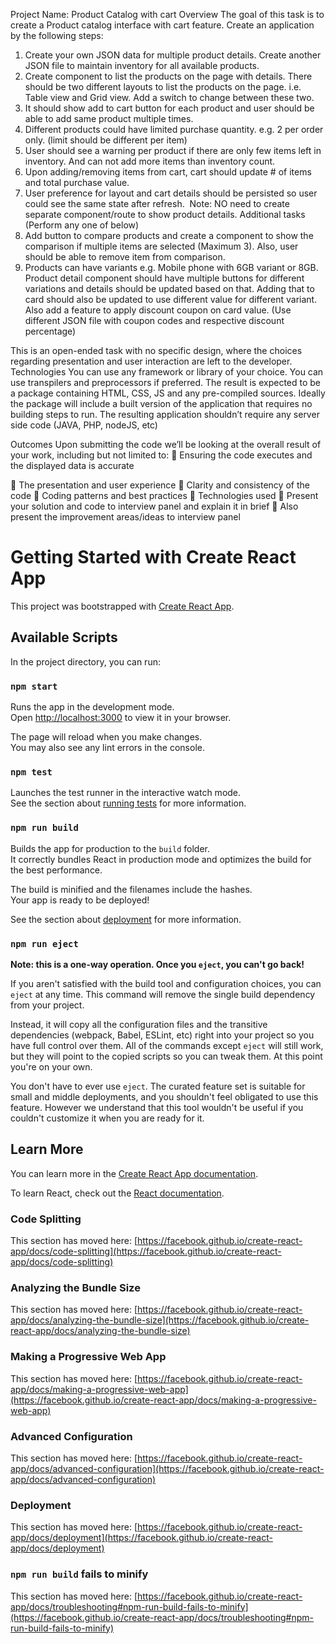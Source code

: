 Project Name: Product Catalog with cart
Overview
The goal of this task is to create a Product catalog interface with cart feature. Create an application by
the following steps:
1. Create your own JSON data for multiple product details. Create another JSON file to maintain
inventory for all available products.
2. Create component to list the products on the page with details. There should be two different
layouts to list the products on the page. i.e. Table view and Grid view. Add a switch to change
between these two.
3. It should show add to cart button for each product and user should be able to add same
product multiple times.
4. Different products could have limited purchase quantity. e.g. 2 per order only. (limit should be
different per item)
5. User should see a warning per product if there are only few items left in inventory. And can
not add more items than inventory count.
6. Upon adding/removing items from cart, cart should update # of items and total purchase
value. 
7. User preference for layout and cart details should be persisted so user could see the same
state after refresh. 
Note: NO need to create separate component/route to show product details.
Additional tasks (Perform any one of below)
1. Add button to compare products and create a component to show the comparison if multiple
items are selected (Maximum 3). Also, user should be able to remove item from comparison.
2. Products can have variants e.g. Mobile phone with 6GB variant or 8GB. Product detail
component should have multiple buttons for different variations and details should be updated
based on that. Adding that to card should also be updated to use different value for different
variant. Also add a feature to apply discount coupon on card value. (Use different JSON file
with coupon codes and respective discount percentage) 

This is an open-ended task with no specific design, where the choices regarding presentation and
user interaction are left to the developer.
Technologies
You can use any framework or library of your choice.
You can use transpilers and preprocessors if preferred.
The result is expected to be a package containing HTML, CSS, JS and any pre-compiled sources.
Ideally the package will include a built version of the application that requires no building steps to run.
The resulting application shouldn’t require any server side code (JAVA, PHP, nodeJS, etc)

Outcomes
Upon submitting the code we’ll be looking at the overall result of your work, including but not
limited to:
 Ensuring the code executes and the displayed data is accurate

 The presentation and user experience
 Clarity and consistency of the code
 Coding patterns and best practices
 Technologies used
 Present your solution and code to interview panel and explain it in brief
 Also present the improvement areas/ideas to interview panel







# Getting Started with Create React App

This project was bootstrapped with [Create React App](https://github.com/facebook/create-react-app).

## Available Scripts

In the project directory, you can run:

### `npm start`

Runs the app in the development mode.\
Open [http://localhost:3000](http://localhost:3000) to view it in your browser.

The page will reload when you make changes.\
You may also see any lint errors in the console.

### `npm test`

Launches the test runner in the interactive watch mode.\
See the section about [running tests](https://facebook.github.io/create-react-app/docs/running-tests) for more information.

### `npm run build`

Builds the app for production to the `build` folder.\
It correctly bundles React in production mode and optimizes the build for the best performance.

The build is minified and the filenames include the hashes.\
Your app is ready to be deployed!

See the section about [deployment](https://facebook.github.io/create-react-app/docs/deployment) for more information.

### `npm run eject`

**Note: this is a one-way operation. Once you `eject`, you can't go back!**

If you aren't satisfied with the build tool and configuration choices, you can `eject` at any time. This command will remove the single build dependency from your project.

Instead, it will copy all the configuration files and the transitive dependencies (webpack, Babel, ESLint, etc) right into your project so you have full control over them. All of the commands except `eject` will still work, but they will point to the copied scripts so you can tweak them. At this point you're on your own.

You don't have to ever use `eject`. The curated feature set is suitable for small and middle deployments, and you shouldn't feel obligated to use this feature. However we understand that this tool wouldn't be useful if you couldn't customize it when you are ready for it.

## Learn More

You can learn more in the [Create React App documentation](https://facebook.github.io/create-react-app/docs/getting-started).

To learn React, check out the [React documentation](https://reactjs.org/).

### Code Splitting

This section has moved here: [https://facebook.github.io/create-react-app/docs/code-splitting](https://facebook.github.io/create-react-app/docs/code-splitting)

### Analyzing the Bundle Size

This section has moved here: [https://facebook.github.io/create-react-app/docs/analyzing-the-bundle-size](https://facebook.github.io/create-react-app/docs/analyzing-the-bundle-size)

### Making a Progressive Web App

This section has moved here: [https://facebook.github.io/create-react-app/docs/making-a-progressive-web-app](https://facebook.github.io/create-react-app/docs/making-a-progressive-web-app)

### Advanced Configuration

This section has moved here: [https://facebook.github.io/create-react-app/docs/advanced-configuration](https://facebook.github.io/create-react-app/docs/advanced-configuration)

### Deployment

This section has moved here: [https://facebook.github.io/create-react-app/docs/deployment](https://facebook.github.io/create-react-app/docs/deployment)

### `npm run build` fails to minify

This section has moved here: [https://facebook.github.io/create-react-app/docs/troubleshooting#npm-run-build-fails-to-minify](https://facebook.github.io/create-react-app/docs/troubleshooting#npm-run-build-fails-to-minify)

